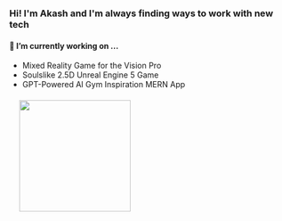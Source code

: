 ### Hi! I'm Akash and I'm always finding ways to work with new tech
#### 🔭 I’m currently working on ...
- Mixed Reality Game for the Vision Pro
- Soulslike 2.5D Unreal Engine 5 Game    
- GPT-Powered AI Gym Inspiration MERN App

<div style="display: flex; flex-wrap: wrap;">
  <!-- <a href="https://github.com/3sannasia" alt="Akash's GitHub Most Used Languages" style="margin: 6px;">
    <img height="200em" src="https://github-readme-stats.vercel.app/api?username=3sannasia&show_icons=true&theme=algolia&rank_icon=github&hide=issues&card_width=300)](https://github.com/3sannasia/github-readme-stats" />
  </a> -->
<a href="******" ></a>&nbsp&nbsp&nbsp<a href="******"></a>
  <a href="https://github.com/3sannasia" alt="Akash's GitHub Stats" style="margin: 6px;" >
    <img height="200em" src="https://github-readme-stats.vercel.app/api/top-langs/?username=3sannasia&hide=cmake,css,html&langs_count=6&layout=donut&exclude_repo=Data-Science-Compensation-Classifier&theme=algolia&card_width=300" />
  </a>

</div>



<!-- ![Contribution Snake Light](https://raw.githubusercontent.com/Kaweees/Kaweees/output/github-snake-light.svg#gh-light-mode-only)
![Contribution Snake Dark](https://raw.githubusercontent.com/Kaweees/Kaweees/output/github-snake-dark.svg#gh-dark-mode-only) -->
<!--
**3sannasia/3sannasia** is a ✨ _special_ ✨ repository because its `README.md` (this file) appears on your GitHub profile.

Here are some ideas to get you started:

- 🔭 I’m currently working on ...
- 🌱 I’m currently learning ...
- 👯 I’m looking to collaborate on ...
- 🤔 I’m looking for help with ...
- 💬 Ask me about ...
- 📫 How to reach me: ...
- 😄 Pronouns: ...
- ⚡ Fun fact: ...
-->
